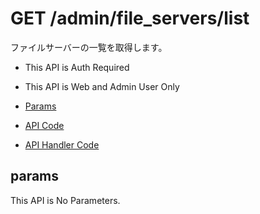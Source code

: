 # GET /admin/file_servers/list

ファイルサーバーの一覧を取得します。

- This API is Auth Required
- This API is Web and Admin User Only

- [Params](#params)
- [API Code](/src/endpoints/admin/file_servers/list.js)
- [API Handler Code](/src/handlers/web/admin/file_servers/list.js)

## params

This API is No Parameters.